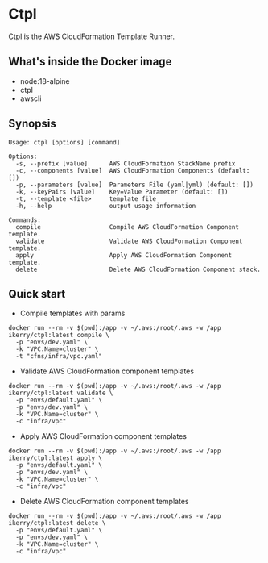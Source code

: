 # Ctpl 

Ctpl is the AWS CloudFormation‎ Template Runner.

## What's inside the Docker image

- node:18-alpine
- ctpl
- awscli

## Synopsis

```
Usage: ctpl [options] [command]

Options:
  -s, --prefix [value]      AWS CloudFormation StackName prefix
  -c, --components [value]  AWS CloudFormation Components (default: [])
  -p, --parameters [value]  Parameters File (yaml|yml) (default: [])
  -k, --keyPairs [value]    Key=Value Parameter (default: [])
  -t, --template <file>     template file
  -h, --help                output usage information

Commands:
  compile                   Compile AWS CloudFormation Component template.
  validate                  Validate AWS CloudFormation Component template.
  apply                     Apply AWS CloudFormation Component template.
  delete                    Delete AWS CloudFormation Component stack.
```

## Quick start

- Compile templates with params

```
docker run --rm -v $(pwd):/app -v ~/.aws:/root/.aws -w /app ikerry/ctpl:latest compile \
  -p "envs/dev.yaml" \
  -k "VPC.Name=cluster" \
  -t "cfns/infra/vpc.yaml" 
```

- Validate AWS CloudFormation component templates

```
docker run --rm -v $(pwd):/app -v ~/.aws:/root/.aws -w /app ikerry/ctpl:latest validate \
  -p "envs/default.yaml" \
  -p "envs/dev.yaml" \
  -k "VPC.Name=cluster" \
  -c "infra/vpc"
```

- Apply AWS CloudFormation component templates

```
docker run --rm -v $(pwd):/app -v ~/.aws:/root/.aws -w /app ikerry/ctpl:latest apply \
  -p "envs/default.yaml" \
  -p "envs/dev.yaml" \
  -k "VPC.Name=cluster" \
  -c "infra/vpc"
```

- Delete AWS CloudFormation component templates

```
docker run --rm -v $(pwd):/app -v ~/.aws:/root/.aws -w /app ikerry/ctpl:latest delete \
  -p "envs/default.yaml" \
  -p "envs/dev.yaml" \
  -k "VPC.Name=cluster" \
  -c "infra/vpc"
```

